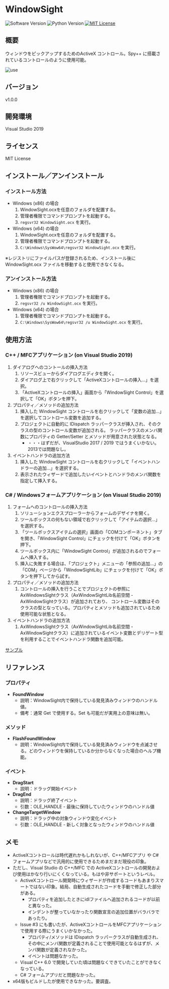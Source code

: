WindowSight
===

![Software Version](http://img.shields.io/badge/Version-v1.0.0-green.svg?style=flat)
![Python Version](http://img.shields.io/badge/VisualStudio-2019-blue.svg?style=flat)
[![MIT License](http://img.shields.io/badge/license-MIT-blue.svg?style=flat)](LICENSE)

## 概要
ウィンドウをピックアップするためのActiveX コントロール。Spy++ に搭載されているコントロールのように使用可能。  

![use](https://user-images.githubusercontent.com/18702413/69725860-81c72280-1162-11ea-9fd4-0e3412c9b112.gif)

## バージョン
v1.0.0

## 開発環境
Visual Studio 2019

## ライセンス
MIT License

## インストール／アンインストール
### インストール方法
- Windows (x86) の場合
    1. WindowSight.ocxを任意のフォルダを配置する。
    2. 管理者権限でコマンドプロンプトを起動する。
    3. `regsvr32 WindowSight.ocx` を実行。
- Windows (x64) の場合
    1. WindowSight.ocxを任意のフォルダを配置する。
    2. 管理者権限でコマンドプロンプトを起動する。
    3. `C:\Windows\SysWow64\regsvr32 WindowSight.ocx` を実行。

※レジストリにファイルパスが登録されるため、インストール後に WindowSight.ocx ファイルを移動すると使用できなくなる。

### アンインストール方法
- Windows (x86) の場合
    1. 管理者権限でコマンドプロンプトを起動する。
    2. `regsvr32 /u WindowSight.ocx` を実行。
- Windows (x64) の場合
    1. 管理者権限でコマンドプロンプトを起動する。
    2. `C:\Windows\SysWow64\regsvr32 /u WindowSight.ocx` を実行。

## 使用方法
### C++ / MFCアプリケーション (on Visual Studio 2019)
1. ダイアログへのコントールの挿入方法
    1. リソースビューからダイアログエディタを開く。
    2. ダイアログ上で右クリックして「ActiveXコントロールの挿入...」を選択。
    3. 「ActiveXコントロールの挿入」画面から「WindowSight Control」を選択して「OK」ボタンを押下。
2. プロパティ／メソッドの追加方法
    1. 挿入した WindowSight コントロールを右クリックして「変数の追加...」を選択してコントロール変数を追加する。
    2. プロジェクトに自動的に IDispatch ラッパークラスが挿入され、そのクラスの型のコントロール変数が追加される。
       ラッパークラスのメンバ関数にプロパティの Getter/Setter とメソッドが用意された状態となる。
        - ・・・はずだが、VisualStudio 2017 / 2019 ではうまくいかない。2013では問題なし。
3. イベントハンドラの追加方法
    1. 挿入した WindowSight コントロールを右クリックして「イベントハンドラーの追加...」を選択する。
    2. 表示されたウィザードで追加したいイベントとハンドラのメンバ関数を指定して挿入する。

### C# / Windowsフォームアプリケーション (on Visual Studio 2019)
1. フォームへのコントロールの挿入方法
    1. ソリューションエクスプローラーからフォームのデザイナを開く。
    2. ツールボックスの何もない領域で右クリックして「アイテムの選択...」を選択する。
    3. 「ツールボックスアイテムの選択」画面の「COMコンポーネント」タブを開き、「WindowSight Control」にチェックを付けて「OK」ボタンを押下。
    4. ツールボックス内に「WindowSight Control」が追加されるのでフォームへ挿入する。
    5. 挿入に失敗する場合は、「プロジェクト」メニューの「参照の追加...」の「COM」ページから「WindowSightLib」にチェックを付けて「OK」ボタンを押下してから試す。
2. プロパティ／メソッドの追加方法
    1. コントロールの挿入を行うことでプロジェクトの参照に AxWindowsSightクラス（AxWindowSightLib名前空間 - AxWindowSightクラス）が追加されており、
       コントロール変数はそのクラスの型となっている。プロパティとメソッドも追加されているため使用可能な状態となる。
3. イベントハンドラの追加方法
    1. AxWindowsSightクラス（AxWindowSightLib名前空間 - AxWindowSightクラス）に追加されているイベント変数とデリゲート型を利用することでイベントハンドラ関数を追加可能。

[サンプル](/WindowSightTest)

## リファレンス
### プロパティ
- **FoundWindow**
    - 説明：WindowSight内で保持している発見済みウィンドウのハンドル値。
    - 備考：通常 Get で使用する。Set も可能だが実用上の意味は無い。

### メソッド
- **FlashFoundWindow**
    - 説明：WindowSight内で保持している発見済みウィンドウを点滅させる。どのウィンドウを保持しているか分からなくなった場合のヘルプ機能。

### イベント
- **DragStart**
    - 説明：ドラッグ開始イベント
- **DragEnd**
    - 説明：ドラッグ終了イベント
    - 引数：OLE_HANDLE - 最後に保持していたウィンドウのハンドル値
- **ChangeTargetWindow**
    - 説明：ドラッグ中の対象ウィンドウ変化イベント
    - 引数：OLE_HANDLE - 新しく対象となったウィンドウのハンドル値

## メモ
- ActiveXコントロールは時代遅れかもしれないが、C++/MFCアプリ や C# フォームアプリなどで汎用的に使用できるためまだまだ現役の印象。
- ただし、Visual Studio の C++/MFC での ActiveXコントロールの開発および使用はかなり行いにくくなっている。もはや非サポートというレベル。
    - ActiveXコントロール開発時にウィザードが作成するコードもあまりスマートではない印象。結局、自動生成されたコードを手動で修正した部分がある。
        - プロパティを追加したときにidlファイルへ追加されるコードが以前と異なった。
        - インデントが整っていなかったり関数宣言の追加位置がバラバラであったり。
    - Issue #3 にも書いたが、ActiveXコントロールをMFCアプリケーションで使用する際にうまくいかなかった。
        - プロパティ/メソッドは IDispatch ラッパークラスが自動生成され、その中にメンバ関数が定義されることで使用可能となるはずが、メンバ関数が定義されなかった。
        - イベントは問題なかった。
    - Visual C++ 6.0 で開発していた頃は問題なくできていたことができなくなっている。
    - C# フォームアプリだと問題なかった。
- x64版もビルドしたが使用できなかった。要調査。
